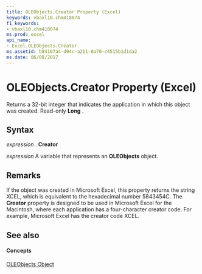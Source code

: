 ```yaml
---
title: OLEObjects.Creator Property (Excel)
keywords: vbaxl10.chm418074
f1_keywords:
- vbaxl10.chm418074
ms.prod: excel
api_name:
- Excel.OLEObjects.Creator
ms.assetid: b84107a4-d94c-a2b1-0a70-c4515b1d1da2
ms.date: 06/08/2017
---
```



# OLEObjects.Creator Property (Excel)

Returns a 32-bit integer that indicates the application in which this object was created. Read-only  **Long** .


## Syntax

 _expression_ . **Creator**

 _expression_ A variable that represents an **OLEObjects** object.


## Remarks

If the object was created in Microsoft Excel, this property returns the string XCEL, which is equivalent to the hexadecimal number 5843454C. The  **Creator** property is designed to be used in Microsoft Excel for the Macintosh, where each application has a four-character creator code. For example, Microsoft Excel has the creator code XCEL.


## See also


#### Concepts


[OLEObjects Object](Excel.OLEObjects.md)

